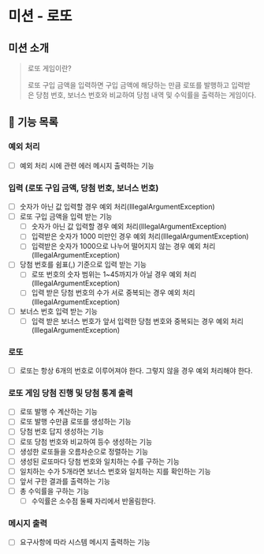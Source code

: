 # 미션 - 로또

## 미션 소개
> 로또 게임이란?
>
> 로또 구입 금액을 입력하면 구입 금액에 해당하는 만큼 로또를 발행하고 입력받은 당첨 번호, 보너스 번호와 비교하여 당첨 내역 및 수익률을 출력하는 게임이다.

## 🚀 기능 목록

### 예외 처리
- [ ] 예외 처리 시에 관련 에러 메시지 출력하는 기능

### 입력 (로또 구입 금액, 당첨 번호, 보너스 번호)
- [ ] 숫자가 아닌 값 입력할 경우 예외 처리(IllegalArgumentException)
- [ ] 로또 구입 금액을 입력 받는 기능
    - [ ] 숫자가 아닌 값 입력할 경우 예외 처리(IllegalArgumentException)
    - [ ] 입력받은 숫자가 1000 미만인 경우 예외 처리(IllegalArgumentException)
    - [ ] 입력받은 숫자가 1000으로 나누어 떨어지지 않는 경우 예외 처리(IllegalArgumentException)
- [ ] 당첨 번호를 쉼표(,) 기준으로 입력 받는 기능
    - [ ] 로또 번호의 숫자 범위는 1~45까지가 아닐 경우 예외 처리(IllegalArgumentException)
    - [ ] 입력 받은 당첨 번호의 수가 서로 중복되는 경우 예외 처리(IllegalArgumentException)
- [ ] 보너스 번호 입력 받는 기능 
    - [ ] 입력 받은 보너스 번호가 앞서 입력한 당첨 번호와 중복되는 경우 예외 처리(IllegalArgumentException)

### 로또
- [ ] 로또는 항상 6개의 번호로 이루어져야 한다. 그렇지 않을 경우 예외 처리해야 한다.

### 로또 게임 당첨 진행 및 당첨 통계 출력
- [ ] 로또 발행 수 계산하는 기능
- [ ] 로또 발행 수만큼 로또를 생성하는 기능
- [ ] 당첨 번호 답지 생성하는 기능
- [ ] 로또 당첨 번호와 비교하여 등수 생성하는 기능
- [ ] 생성한 로또들을 오름차순으로 정렬하는 기능
- [ ] 생성된 로또마다 당첨 번호와 일치하는 수를 구하는 기능
- [ ] 일치하는 수가 5개라면 보너스 번호와 일치하는 지를 확인하는 기능
- [ ] 앞서 구한 결과를 출력하는 기능
- [ ] 총 수익률을 구하는 기능
    - [ ] 수익률은 소수점 둘째 자리에서 반올림한다.

### 메시지 출력
- [ ] 요구사항에 따라 시스템 메시지 출력하는 기능
